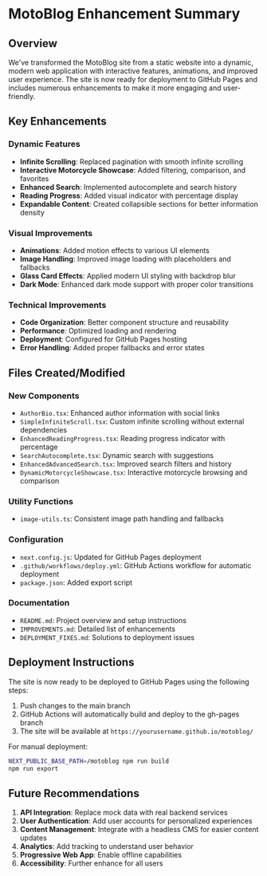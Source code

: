 # MotoBlog Enhancement Summary

## Overview

We've transformed the MotoBlog site from a static website into a dynamic, modern web application with interactive features, animations, and improved user experience. The site is now ready for deployment to GitHub Pages and includes numerous enhancements to make it more engaging and user-friendly.

## Key Enhancements

### Dynamic Features
- **Infinite Scrolling**: Replaced pagination with smooth infinite scrolling
- **Interactive Motorcycle Showcase**: Added filtering, comparison, and favorites
- **Enhanced Search**: Implemented autocomplete and search history
- **Reading Progress**: Added visual indicator with percentage display
- **Expandable Content**: Created collapsible sections for better information density

### Visual Improvements
- **Animations**: Added motion effects to various UI elements
- **Image Handling**: Improved image loading with placeholders and fallbacks
- **Glass Card Effects**: Applied modern UI styling with backdrop blur
- **Dark Mode**: Enhanced dark mode support with proper color transitions

### Technical Improvements
- **Code Organization**: Better component structure and reusability
- **Performance**: Optimized loading and rendering
- **Deployment**: Configured for GitHub Pages hosting
- **Error Handling**: Added proper fallbacks and error states

## Files Created/Modified

### New Components
- `AuthorBio.tsx`: Enhanced author information with social links
- `SimpleInfiniteScroll.tsx`: Custom infinite scrolling without external dependencies
- `EnhancedReadingProgress.tsx`: Reading progress indicator with percentage
- `SearchAutocomplete.tsx`: Dynamic search with suggestions
- `EnhancedAdvancedSearch.tsx`: Improved search filters and history
- `DynamicMotorcycleShowcase.tsx`: Interactive motorcycle browsing and comparison

### Utility Functions
- `image-utils.ts`: Consistent image path handling and fallbacks

### Configuration
- `next.config.js`: Updated for GitHub Pages deployment
- `.github/workflows/deploy.yml`: GitHub Actions workflow for automatic deployment
- `package.json`: Added export script

### Documentation
- `README.md`: Project overview and setup instructions
- `IMPROVEMENTS.md`: Detailed list of enhancements
- `DEPLOYMENT_FIXES.md`: Solutions to deployment issues

## Deployment Instructions

The site is now ready to be deployed to GitHub Pages using the following steps:

1. Push changes to the main branch
2. GitHub Actions will automatically build and deploy to the gh-pages branch
3. The site will be available at `https://yourusername.github.io/motoblog/`

For manual deployment:
```bash
NEXT_PUBLIC_BASE_PATH=/motoblog npm run build
npm run export
```

## Future Recommendations

1. **API Integration**: Replace mock data with real backend services
2. **User Authentication**: Add user accounts for personalized experiences
3. **Content Management**: Integrate with a headless CMS for easier content updates
4. **Analytics**: Add tracking to understand user behavior
5. **Progressive Web App**: Enable offline capabilities
6. **Accessibility**: Further enhance for all users